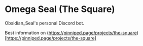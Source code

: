 # Omega Seal (The Square)
Obsidian_Seal's personal Discord bot.

Best information on (https://pinniped.page/projects/the-square)[https://pinniped.page/projects/the-square]
